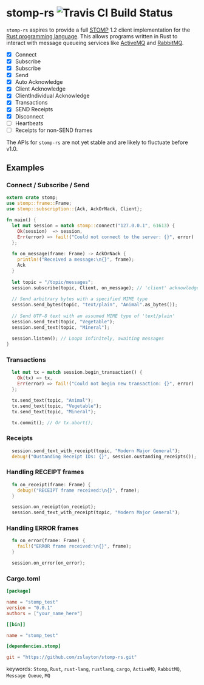 stomp-rs ![Travis CI Build Status](https://api.travis-ci.org/zslayton/stomp-rs.png?branch=master)
=====
`stomp-rs` aspires to provide a full [STOMP](http://stomp.github.io/stomp-specification-1.2.html) 1.2 client implementation for the [Rust programming language](http://www.rust-lang.org/). This allows programs written in Rust to interact with message queueing services like [ActiveMQ](http://activemq.apache.org/) and [RabbitMQ](http://www.rabbitmq.com/).

- [x] Connect
- [x] Subscribe
- [x] Subscribe
- [x] Send
- [x] Auto Acknowledge
- [x] Client Acknowledge
- [x] ClientIndividual Acknowledge
- [x] Transactions
- [x] SEND Receipts
- [x] Disconnect
- [ ] Heartbeats
- [ ] Receipts for non-SEND frames

The APIs for `stomp-rs` are not yet stable and are likely to fluctuate before v1.0.

## Examples
### Connect / Subscribe / Send
```rust
extern crate stomp;
use stomp::frame::Frame;
use stomp::subscription::{Ack, AckOrNack, Client};

fn main() {
  let mut session = match stomp::connect("127.0.0.1", 61613) {
    Ok(session)  => session,
    Err(error) => fail!("Could not connect to the server: {}", error)
  };
  
  fn on_message(frame: Frame) -> AckOrNack {
    println!("Received a message:\n{}", frame);
    Ack
  }
  
  let topic = "/topic/messages";
  session.subscribe(topic, Client, on_message); // 'client' acknowledgement mode
  
  // Send arbitrary bytes with a specified MIME type
  session.send_bytes(topic, "text/plain", "Animal".as_bytes());
  
  // Send UTF-8 text with an assumed MIME type of 'text/plain'
  session.send_text(topic, "Vegetable");
  session.send_text(topic, "Mineral");
  
  session.listen(); // Loops infinitely, awaiting messages
}
```

### Transactions
```rust
  let mut tx = match session.begin_transaction() {
    Ok(tx) => tx,
    Err(error) => fail!("Could not begin new transaction: {}", error)
  };

  tx.send_text(topic, "Animal");
  tx.send_text(topic, "Vegetable");
  tx.send_text(topic, "Mineral");

  tx.commit(); // Or tx.abort();
```

### Receipts
```rust
  session.send_text_with_receipt(topic, "Modern Major General");
  debug!("Oustanding Receipt IDs: {}", session.oustanding_receipts());
```

### Handling RECEIPT frames
```rust
  fn on_receipt(frame: Frame) {
    debug!("RECEIPT frame received:\n{}", frame);
  }

  session.on_receipt(on_receipt);
  session.send_text_with_receipt(topic, "Modern Major General");
```

### Handling ERROR frames
```rust
  fn on_error(frame: Frame) {
    fail!("ERROR frame received:\n{}", frame);
  }

  session.on_error(on_error);
```

### Cargo.toml
```toml
[package]

name = "stomp_test"
version = "0.0.1"
authors = ["your_name_here"]

[[bin]]

name = "stomp_test"

[dependencies.stomp]

git = "https://github.com/zslayton/stomp-rs.git"
```

keywords: `Stomp`, `Rust`, `rust-lang`, `rustlang`, `cargo`, `ActiveMQ`, `RabbitMQ`, `Message Queue`, `MQ`

